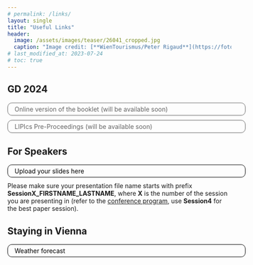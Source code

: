 ```yaml
---
# permalink: /links/
layout: single
title: "Useful Links"
header:
  image: /assets/images/teaser/26041_cropped.jpg
  caption: "Image credit: [**WienTourismus/Peter Rigaud**](https://foto.wien.info/Bild/Alle/44985)"
# last_modified_at: 2023-07-24
# toc: true
---
```


<style type="text/css">
  .link {
      display: block;
      width: 100%;
      text-decoration: none;
      border: 1px solid black;
      border-radius: 10px;
      margin-bottom: 10px;
      color: black !important;
      padding: 5px 15px;
      cursor: pointer;
    }
    .link {
      
    }
    .link:hover {
      background-color: #dadada;
      color: black;
      text-decoration: none !important;
    }

    .link.disabled {
      pointer-events: none;
      opacity: 0.6;
    }
    
</style>

## GD 2024
<a href="#" target="_blank" class="link disabled">Online version of the booklet (will be available soon)</a>
<a href="https://submission.dagstuhl.de/collections/GD-2024/preliminary-proceedings" target="_blank" class="link disabled">LIPIcs Pre-Proceedings (will be available soon)</a>

## For Speakers
<a href="https://owncloud.tuwien.ac.at/index.php/s/AakVK0qnLV1hPEr" target="_blank" class="link" >Upload your slides here</a>
Please make sure your presentation file name starts with prefix **SessionX_FIRSTNAME_LASTNAME**, where **X** is the number of the session you are presenting in (refer to the [conference program](/pages/program), use **Session4** for the best paper session).

## Staying in Vienna
<a href="https://weather.com/weather/today/l/243ca5c89c465ae544650e5ca367708ff3254e618d74f7e62fae8f7f3005bb93" target="_blank" class="link">Weather forecast</a>